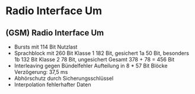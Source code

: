 # Radio Interface Um

## (GSM) Radio Interface Um

- Bursts mit 114 Bit Nutzlast
- Sprachblock mit 260 Bit
    Klasse 1 182 Bit, gesichert
        1a 50 Bit, besonders
        1b 132 Bit
    Klasse 2 78 Bit, ungesichert
    Gesamt 378 + 78 = 456 Bit
- Interleaving gegen Bündelfehler
    Aufteilung in 8 * 57 Bit Blöcke
    Verzögerung: 37,5 ms
- Abhörschutz durch Sicherungsschlüssel
- Interpolation fehlerhafter Daten